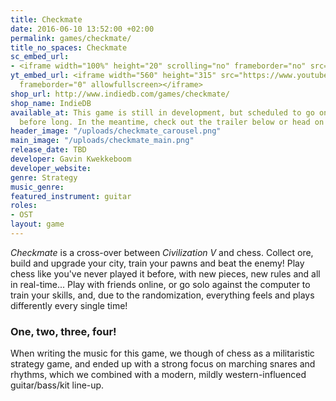 ```yaml
---
title: Checkmate
date: 2016-06-10 13:52:00 +02:00
permalink: games/checkmate/
title_no_spaces: Checkmate
sc_embed_url:
- <iframe width="100%" height="20" scrolling="no" frameborder="no" src="https://w.soundcloud.com/player/?url=https%3A//api.soundcloud.com/tracks/268729949%3Fsecret_token%3Ds-3Pky5&amp;color=ff5500&amp;inverse=false&amp;auto_play=false&amp;show_user=false"></iframe>
yt_embed_url: <iframe width="560" height="315" src="https://www.youtube.com/embed/uSOE49Hwg4w?enablejsapi=1&version=3&playerapiid=ytplayer"
  frameborder="0" allowfullscreen></iframe>
shop_url: http://www.indiedb.com/games/checkmate/
shop_name: IndieDB
available_at: This game is still in development, but scheduled to go on Steam Greenlight
  before long. In the meantime, check out the trailer below or head on over to
header_image: "/uploads/checkmate_carousel.png"
main_image: "/uploads/checkmate_main.png"
release_date: TBD
developer: Gavin Kwekkeboom
developer_website: 
genre: Strategy
music_genre: 
featured_instrument: guitar
roles:
- OST
layout: game
---
```


*Checkmate* is a cross-over between *Civilization V* and chess. Collect ore, build and upgrade your city, train your pawns and beat the enemy! Play chess like you've never played it before, with new pieces, new rules and all in real-time... Play with friends online, or go solo against the computer to train your skills, and, due to the randomization, everything feels and plays differently every single time!

### One, two, three, four!
When writing the music for this game, we though of chess as a militaristic strategy game, and ended up with a strong focus on marching snares and rhythms, which we combined with a modern, mildly western-influenced guitar/bass/kit line-up.
